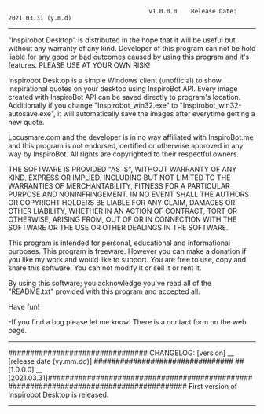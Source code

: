                                                                                                                              
											v1.0.0.0	Release Date: 2021.03.31 (y.m.d)
----------------------------------------------------------------------------------------------------------------------------------------
                                                                                                        
"Inspirobot Desktop" is distributed in the hope that it will be useful but without any warranty of any kind. Developer of this program 
can not be hold liable for any good or bad outcomes caused by using this program and it's features. PLEASE USE AT YOUR OWN RISK!

Inspirobot Desktop is a simple Windows client (unofficial) to show inspirational quotes on your desktop using InspiroBot API. 
Every image created with InspiroBot API can be saved directly to program's location. 
Additionally if you change "Inspirobot_win32.exe" to "Inspirobot_win32-autosave.exe", it will automatically save the images after 
everytime getting a new quote. 

Locusmare.com and the developer is in no way affiliated with InspiroBot.me and this program is not endorsed, certified or otherwise 
approved in any way by InspiroBot. All rights are copyrighted to their respectful owners.

THE SOFTWARE IS PROVIDED "AS IS", WITHOUT WARRANTY OF ANY KIND, EXPRESS OR IMPLIED, INCLUDING BUT NOT LIMITED TO THE WARRANTIES OF 
MERCHANTABILITY, FITNESS FOR A PARTICULAR PURPOSE AND NONINFRINGEMENT. IN NO EVENT SHALL THE AUTHORS OR COPYRIGHT HOLDERS BE LIABLE 
FOR ANY CLAIM, DAMAGES OR OTHER LIABILITY, WHETHER IN AN ACTION OF CONTRACT, TORT OR OTHERWISE, ARISING FROM, OUT OF OR IN CONNECTION 
WITH THE SOFTWARE OR THE USE OR OTHER DEALINGS IN THE SOFTWARE.

This program is intended for personal, educational and informational purposes. 
This program is freeware. 
However you can make a donation if you like my work and would like to support.
You are free to use, copy and share this software.
You can not modify it or sell it or rent it.

By using this software; you acknowledge you've read all of the "README.txt" provided with this program and accepted all. 

Have fun!



-If you find a bug please let me know! There is a contact form on the web page.

--------------------------------------------------------------------------------------------------------------------
################################ CHANGELOG: [version] __ [release date (yy.mm.dd)] ################################
##[1.0.0.0] __  [2021.03.31]########################################################################################
First version of Inspirobot Desktop is released.

--------------------------------------------------------------------------------------------------------------------
